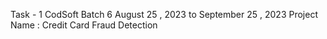 Task - 1 CodSoft Batch 6 August 25 , 2023 to September 25 , 2023
Project Name : Credit Card Fraud Detection
